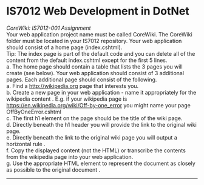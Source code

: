 # IS7012 Web Development in DotNet


<em>CoreWiki: IS7012-001 Assignment</em><br/>Your web application project name must be called CoreWiki. 
The CoreWiki folder must be located in your IS7012 repository. 
Your web application should consist of a home page (index.cshtml). <br/>
Tip: The index page is part of the default code and you can delete all of the content from
the default index.cshtml except for the first 5 lines.<br/>
a. The home page should contain a table that lists the 3 pages you will create
(see below). Your web application should consist of 3 additional pages. Each additional page
should consist of the following.<br/>
a. Find a http://wikipedia.org page that interests you.<br/>
b. Create a new page in your web application - name it appropriately for the
wikipedia content . E.g. if your wikipedia page is
https://en.wikipedia.org/wiki/Off-by-one_error you might name your page
OffByOneError.cshtml <br/>
c. The first h1 element on the page should be the title of the wiki page.<br/>
d. Directly beneath the h1 header you will provide the link to the original wiki
page.<br/>
e. Directly beneath the link to the original wiki page you will output a horizontal
rule .<br/>
f. Copy the displayed content (not the HTML) or transcribe the contents from
the wikipedia page into your web application.<br/>
g. Use the appropriate HTML element to represent the document as closely as
possible to the original document .
<hr/>
